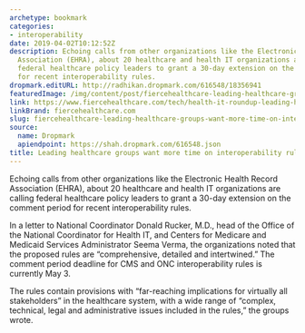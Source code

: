 ```yaml
---
archetype: bookmark
categories:
- interoperability
date: 2019-04-02T10:12:52Z
description: Echoing calls from other organizations like the Electronic Health Record
  Association (EHRA), about 20 healthcare and health IT organizations are calling
  federal healthcare policy leaders to grant a 30-day extension on the comment period
  for recent interoperability rules.
dropmark.editURL: http://radhikan.dropmark.com/616548/18356941
featuredImage: /img/content/post/fiercehealthcare-leading-healthcare-groups-want-more-time-on-interoperability-rules.jpg
link: https://www.fiercehealthcare.com/tech/health-it-roundup-leading-healthcare-groups-want-more-time-interoperability-rules
linkBrand: fiercehealthcare.com
slug: fiercehealthcare-leading-healthcare-groups-want-more-time-on-interoperability-rules
source:
  name: Dropmark
  apiendpoint: https://shah.dropmark.com/616548.json
title: Leading healthcare groups want more time on interoperability rules
---
```

Echoing calls from other organizations like the Electronic Health Record Association (EHRA), about 20 healthcare and health IT organizations are calling federal healthcare policy leaders to grant a 30-day extension on the comment period for recent interoperability rules.

In a letter to National Coordinator Donald Rucker, M.D., head of the Office of the National Coordinator for Health IT, and Centers for Medicare and Medicaid Services Administrator Seema Verma, the organizations noted that the proposed rules are “comprehensive, detailed and intertwined.” The comment period deadline for CMS and ONC interoperability rules is currently May 3.

The rules contain provisions with “far-reaching implications for virtually all stakeholders” in the healthcare system, with a wide range of “complex, technical, legal and administrative issues included in the rules,” the groups wrote.

